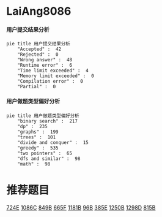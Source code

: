 # LaiAng8086

<!-- tabs:start -->



#### **用户提交结果分析**

```mermaid
pie title 用户提交结果分析
    "Accepted" :  42
    "Rejected" :  0
    "Wrong answer" :  48
    "Runtime error" :  6
    "Time limit exceeded" :  4
    "Memory limit exceeded" :  0
    "Compilation error" :  0
    "Partial" :  0
```

#### **用户做题类型偏好分析**

```mermaid
pie title 用户做题类型偏好分析
    "binary search" :  217
    "dp" :  235
    "graphs" :  199
    "trees" :  101
    "divide and conquer" :  15
    "greedy" :  535
    "two pointers" :  65
    "dfs and similar" :  98
    "math" :  98
```



<!-- tabs:end -->
# 推荐题目
[724E](https://codeforces.com/contest/724/problem/E)
[1086C](https://codeforces.com/contest/1086/problem/C)
[849B](https://codeforces.com/contest/849/problem/B)
[665F](https://codeforces.com/contest/665/problem/F)
[1181B](https://codeforces.com/contest/1181/problem/B)
[96B](https://codeforces.com/contest/96/problem/B)
[385E](https://codeforces.com/contest/385/problem/E)
[1250B](https://codeforces.com/contest/1250/problem/B)
[1298D](https://codeforces.com/contest/1298/problem/D)
[815B](https://codeforces.com/contest/815/problem/B)
